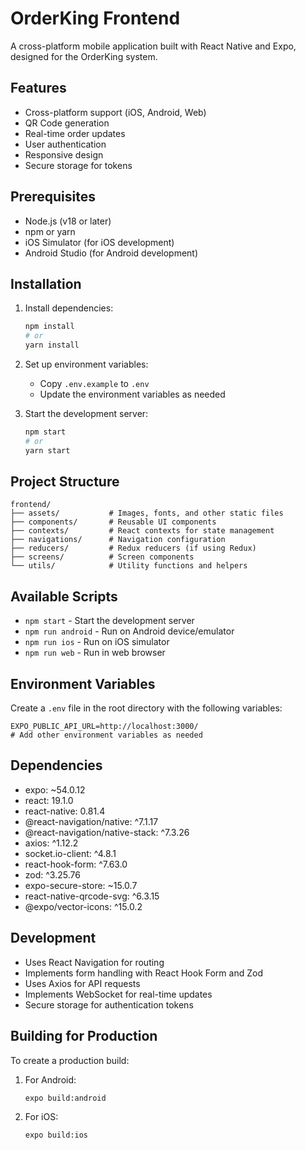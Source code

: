 # OrderKing Frontend

A cross-platform mobile application built with React Native and Expo, designed for the OrderKing system.

## Features

- Cross-platform support (iOS, Android, Web)
- QR Code generation
- Real-time order updates
- User authentication
- Responsive design
- Secure storage for tokens

## Prerequisites

- Node.js (v18 or later)
- npm or yarn
- iOS Simulator (for iOS development)
- Android Studio (for Android development)

## Installation

1. Install dependencies:
   ```bash
   npm install
   # or
   yarn install
   ```

2. Set up environment variables:
   - Copy `.env.example` to `.env`
   - Update the environment variables as needed

3. Start the development server:
   ```bash
   npm start
   # or
   yarn start
   ```

## Project Structure

```
frontend/
├── assets/           # Images, fonts, and other static files
├── components/       # Reusable UI components
├── contexts/         # React contexts for state management
├── navigations/      # Navigation configuration
├── reducers/         # Redux reducers (if using Redux)
├── screens/          # Screen components
└── utils/            # Utility functions and helpers
```

## Available Scripts

- `npm start` - Start the development server
- `npm run android` - Run on Android device/emulator
- `npm run ios` - Run on iOS simulator
- `npm run web` - Run in web browser

## Environment Variables

Create a `.env` file in the root directory with the following variables:

```
EXPO_PUBLIC_API_URL=http://localhost:3000/
# Add other environment variables as needed
```

## Dependencies

- expo: ~54.0.12
- react: 19.1.0
- react-native: 0.81.4
- @react-navigation/native: ^7.1.17
- @react-navigation/native-stack: ^7.3.26
- axios: ^1.12.2
- socket.io-client: ^4.8.1
- react-hook-form: ^7.63.0
- zod: ^3.25.76
- expo-secure-store: ~15.0.7
- react-native-qrcode-svg: ^6.3.15
- @expo/vector-icons: ^15.0.2

## Development

- Uses React Navigation for routing
- Implements form handling with React Hook Form and Zod
- Uses Axios for API requests
- Implements WebSocket for real-time updates
- Secure storage for authentication tokens

## Building for Production

To create a production build:

1. For Android:
   ```bash
   expo build:android
   ```

2. For iOS:
   ```bash
   expo build:ios
   ```
